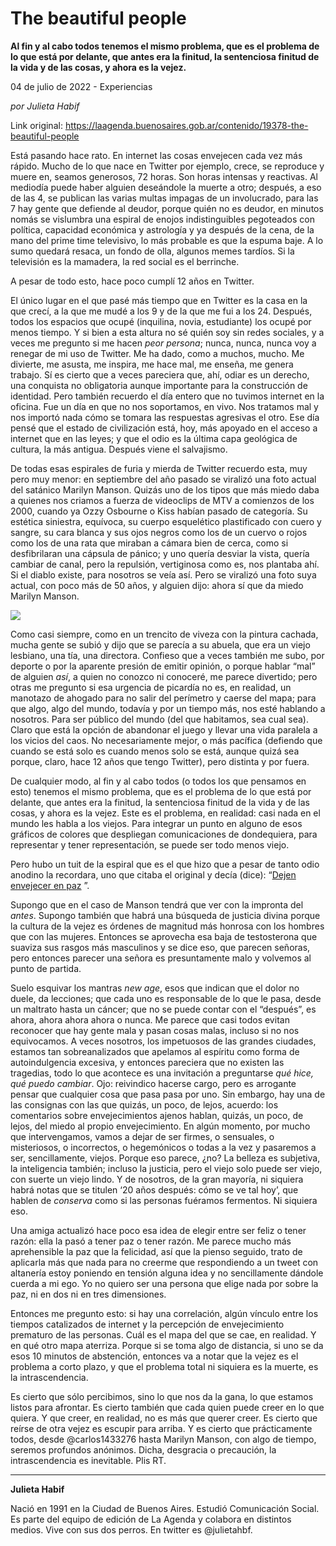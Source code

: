 # The beautiful people

**Al fin y al cabo todos tenemos el mismo problema, que es el problema de lo que está por delante, que antes era la finitud, la sentenciosa finitud de la vida y de las cosas, y ahora es la vejez.**

04 de julio de 2022 - Experiencias

_por Julieta Habif_

Link original: https://laagenda.buenosaires.gob.ar/contenido/19378-the-beautiful-people



Está pasando hace rato. En internet las cosas envejecen cada vez más rápido. Mucho de lo que nace en Twitter por ejemplo, crece, se reproduce y muere en, seamos generosos, 72 horas. Son horas intensas y reactivas. Al mediodía puede haber alguien deseándole la muerte a otro; después, a eso de las 4, se publican las varias multas impagas de un involucrado, para las 7 hay gente que defiende al deudor, porque quién no es deudor, en minutos nomás se vislumbra una espiral de enojos indistinguibles pegoteados con política, capacidad económica y astrología y ya después de la cena, de la mano del prime time televisivo, lo más probable es que la espuma baje. A lo sumo quedará resaca, un fondo de olla, algunos memes tardíos. Si la televisión es la mamadera, la red social es el berrinche.




A pesar de todo esto, hace poco cumplí 12 años en Twitter.




El único lugar en el que pasé más tiempo que en Twitter es la casa en la que crecí, a la que me mudé a los 9 y de la que me fui a los 24. Después, todos los espacios que ocupé (inquilina, novia, estudiante) los ocupé por menos tiempo. Y si bien a esta altura no sé quién soy sin redes sociales, y a veces me pregunto si me hacen *peor persona*; nunca, nunca, nunca voy a renegar de mi uso de Twitter. Me ha dado, como a muchos, mucho. Me divierte, me asusta, me inspira, me hace mal, me enseña, me genera trabajo. Sí es cierto que a veces pareciera que, ahí, odiar es un derecho, una conquista no obligatoria aunque importante para la construcción de identidad. Pero también recuerdo el día entero que no tuvimos internet en la oficina. Fue un día en que no nos soportamos, en vivo. Nos tratamos mal y nos importó nada cómo se tomara las respuestas agresivas el otro. Ese día pensé que el estado de civilización está, hoy, más apoyado en el acceso a internet que en las leyes; y que el odio es la última capa geológica de cultura, la más antigua. Después viene el salvajismo.




De todas esas espirales de furia y mierda de Twitter recuerdo esta, muy pero muy menor: en septiembre del año pasado se viralizó una foto actual del satánico Marilyn Manson. Quizás uno de los tipos que más miedo daba a quienes nos criamos a fuerza de videoclips de MTV a comienzos de los 2000, cuando ya Ozzy Osbourne o Kiss habían pasado de categoría. Su estética siniestra, equívoca, su cuerpo esquelético plastificado con cuero y sangre, su cara blanca y sus ojos negros como los de un cuervo o rojos como los de una rata que miraban a cámara bien de cerca, como si desfibrilaran una cápsula de pánico; y uno quería desviar la vista, quería cambiar de canal, pero la repulsión, vertiginosa como es, nos plantaba ahí. Si el diablo existe, para nosotros se veía así. Pero se viralizó una foto suya actual, con poco más de 50 años, y alguien dijo: ahora sí que da miedo Marilyn Manson.




![](https://cdn.feater.me/files/images/296375/eceb33d3-051a-4853-b699-acd52a0cda01.jpeg)




Como casi siempre, como en un trencito de viveza con la pintura cachada, mucha gente se subió y dijo que se parecía a su abuela, que era un viejo lesbiano, una tía, una directora. Confieso que a veces también me subo, por deporte o por la aparente presión de emitir opinión, o porque hablar “mal” de alguien *así*, a quien no conozco ni conoceré, me parece divertido; pero otras me pregunto si esa urgencia de picardía no es, en realidad, un manotazo de ahogado para no salir del perímetro y caerse del mapa; para que algo, algo del mundo, todavía y por un tiempo más, nos esté hablando a nosotros. Para ser público del mundo (del que habitamos, sea cual sea). Claro que está la opción de abandonar el juego y llevar una vida paralela a los vicios del caos. No necesariamente mejor, o más pacífica (defiendo que cuando se está solo es cuando menos solo se está, aunque quizá sea porque, claro, hace 12 años que tengo Twitter), pero distinta y por fuera.




De cualquier modo, al fin y al cabo todos (o todos los que pensamos en esto) tenemos el mismo problema, que es el problema de lo que está por delante, que antes era la finitud, la sentenciosa finitud de la vida y de las cosas, y ahora es la vejez. Este es el problema, en realidad: casi nada en el mundo les habla a los viejos. Para integrar un punto en alguno de esos gráficos de colores que despliegan comunicaciones de dondequiera, para representar y tener representación, se puede ser todo menos viejo.




Pero hubo un tuit de la espiral que es el que hizo que a pesar de tanto odio anodino la recordara, uno que citaba el original y decía (dice): “[Dejen envejecer en paz](https://twitter.com/labicivoladora/status/1442999811477807113) ”.




Supongo que en el caso de Manson tendrá que ver con la impronta del *antes*. Supongo también que habrá una búsqueda de justicia divina porque la cultura de la vejez es órdenes de magnitud más honrosa con los hombres que con las mujeres. Entonces se aprovecha esa baja de testosterona que suaviza sus rasgos más masculinos y se dice eso, que parecen señoras, pero entonces parecer una señora es presuntamente malo y volvemos al punto de partida.




Suelo esquivar los mantras *new age*, esos que indican que el dolor no duele, da lecciones; que cada uno es responsable de lo que le pasa, desde un maltrato hasta un cáncer; que no se puede contar con el “después”, es ahora, ahora ahora ahora o nunca. Me parece que casi todos evitan reconocer que hay gente mala y pasan cosas malas, incluso si no nos equivocamos. A veces nosotros, los impetuosos de las grandes ciudades, estamos tan sobreanalizados que apelamos al espíritu como forma de autoindulgencia excesiva, y entonces pareciera que no existen las tragedias, todo lo que acontece es una invitación a preguntarse *qué hice, qué puedo cambiar*. Ojo: reivindico hacerse cargo, pero es arrogante pensar que cualquier cosa que pasa pasa por uno. Sin embargo, hay una de las consignas con las que quizás, un poco, de lejos, acuerdo: los comentarios sobre envejecimientos ajenos hablan, quizás, un poco, de lejos, del miedo al propio envejecimiento. En algún momento, por mucho que intervengamos, vamos a dejar de ser firmes, o sensuales, o misteriosos, o incorrectos, o hegemónicos o todas a la vez y pasaremos a ser, sencillamente, viejos. Porque eso parece, ¿no? La belleza es subjetiva, la inteligencia también; incluso la justicia, pero el viejo solo puede ser viejo, con suerte un viejo lindo. Y de nosotros, de la gran mayoría, ni siquiera habrá notas que se titulen ‘20 años después: cómo se ve tal hoy’, que hablen de *conserva* como si las personas fuéramos fermentos. Ni siquiera eso.




Una amiga actualizó hace poco esa idea de elegir entre ser feliz o tener razón: ella la pasó a tener paz o tener razón. Me parece mucho más aprehensible la paz que la felicidad, así que la pienso seguido, trato de aplicarla más que nada para no creerme que respondiendo a un tweet con altanería estoy poniendo en tensión alguna idea y no sencillamente dándole cuerda a mi ego. Yo no quiero ser una persona que elige nada por sobre la paz, ni en dos ni en tres dimensiones.




Entonces me pregunto esto: si hay una correlación, algún vínculo entre los tiempos catalizados de internet y la percepción de envejecimiento prematuro de las personas. Cuál es el mapa del que se cae, en realidad. Y en qué otro mapa aterriza. Porque si se toma algo de distancia, si uno se da esos 10 minutos de abstención, entonces va a notar que la vejez es el problema a corto plazo, y que el problema total ni siquiera es la muerte, es la intrascendencia.




Es cierto que sólo percibimos, sino lo que nos da la gana, lo que estamos listos para afrontar. Es cierto también que cada quien puede creer en lo que quiera. Y que creer, en realidad, no es más que querer creer. Es cierto que reírse de otra vejez es escupir para arriba. Y es cierto que prácticamente todos, desde @carlos1433276 hasta Marilyn Manson, con algo de tiempo, seremos profundos anónimos. Dicha, desgracia o precaución, la intrascendencia es inevitable. Plis RT.




---




**Julieta Habif**




Nació en 1991 en la Ciudad de Buenos Aires. Estudió Comunicación Social. Es parte del equipo de edición de La Agenda y colabora en distintos medios. Vive con sus dos perros. En twitter es @julietahbf.



